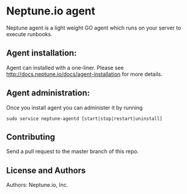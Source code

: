 Neptune.io agent
=================
Neptune agent is a light weight GO agent which runs on your server to execute runbooks.

Agent installation:
-------------------
Agent can installed with a one-liner. Please see http://docs.neptune.io/docs/agent-installation for more details.

Agent administration:
---------------------
Once you install agent you can administer it by running

    sudo service neptune-agentd [start|stop|restart|uninstall]

Contributing
------------
Send a pull request to the master branch of this repo.

License and Authors
-------------------
Authors: Neptune.io, Inc.
